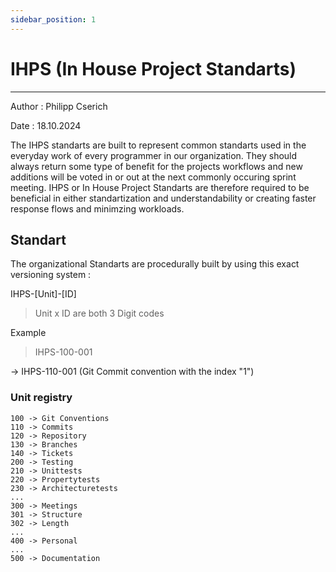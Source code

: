 ```yaml
---
sidebar_position: 1
---
```

# IHPS (In House Project Standarts)
---
Author : Philipp Cserich

Date : 18.10.2024

The IHPS standarts are built to represent common standarts used in the everyday work of every programmer in our organization.
They should always return some type of benefit for the projects workflows and new additions will be voted in or out at the next commonly occuring sprint meeting.
IHPS or In House Project Standarts are therefore required to be beneficial in either standartization and understandability or creating faster response flows and minimzing workloads.


## Standart

The organizational Standarts are procedurally built by using this exact versioning system :

IHPS-[Unit]-[ID]

> Unit x ID are both 3 Digit codes

Example

> IHPS-100-001

-> IHPS-110-001 (Git Commit convention with the index "1")

### Unit registry
```
100 -> Git Conventions
110 -> Commits
120 -> Repository
130 -> Branches
140 -> Tickets
200 -> Testing
210 -> Unittests
220 -> Propertytests
230 -> Architecturetests
...
300 -> Meetings
301 -> Structure
302 -> Length
...
400 -> Personal
...
500 -> Documentation
```